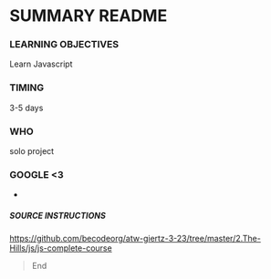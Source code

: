 # SUMMARY README

### LEARNING OBJECTIVES
Learn Javascript

### TIMING
3-5 days

### WHO
solo project

### GOOGLE <3
*

##### SOURCE INSTRUCTIONS
https://github.com/becodeorg/atw-giertz-3-23/tree/master/2.The-Hills/js/js-complete-course

    
> End
